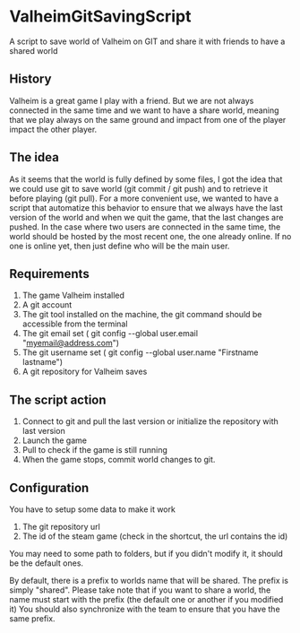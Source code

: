 # ValheimGitSavingScript
A script to save world of Valheim on GIT and share it with friends to have a shared world

## History
Valheim is a great game I play with a friend. But we are not always connected in the same time and we want to have a share world, meaning that we play always on the same ground and impact from one of the player impact the other player.

## The idea
As it seems that the world is fully defined by some files, I got the idea that we could use git to save world (git commit / git push) and to retrieve it before playing (git pull). For a more convenient use, we wanted to have a script that automatize this behavior to ensure that we always have the last version of the world and when we quit the game, that the last changes are pushed.
In the case where two users are connected in the same time, the world should be hosted by the most recent one, the one already online. If no one is online yet, then just define who will be the main user.

## Requirements
  1) The game Valheim installed
  2) A git account
  3) The git tool installed on the machine, the git command should be accessible from the terminal
  4) The git email set ( git config --global user.email "myemail@address.com")
  5) The git username set ( git config --global user.name "Firstname lastname")
  6) A git repository for Valheim saves

## The script action
  1) Connect to git and pull the last version or initialize the repository with last version
  2) Launch the game
  3) Pull to check if the game is still running
  4) When the game stops, commit world changes to git.

## Configuration
You have to setup some data to make it work
  1) The git repository url
  2) The id of the steam game (check in the shortcut, the url contains the id)

You may need to some path to folders, but if you didn't modify it, it should be the default ones.

By default, there is a prefix to worlds name that will be shared. The prefix is simply "shared". 
Please take note that if you want to share a world, the name must start with the prefix (the default one or another if you modified it)
You should also synchronize with the team to ensure that you have the same prefix.
